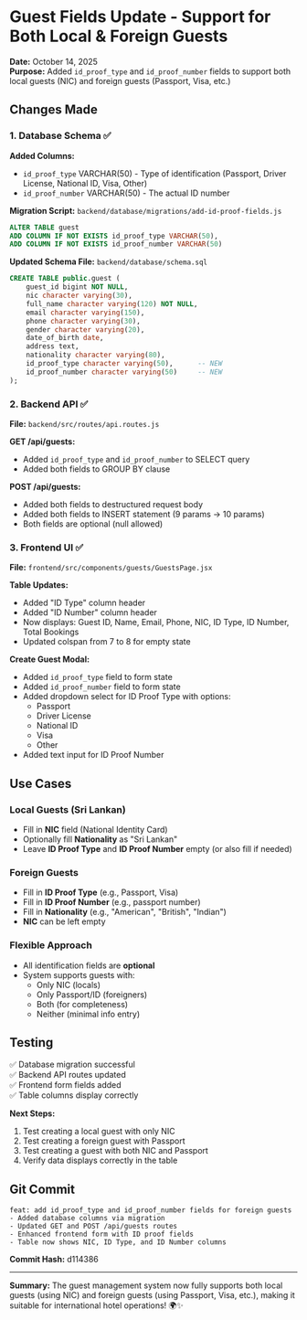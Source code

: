 # Guest Fields Update - Support for Both Local & Foreign Guests

**Date:** October 14, 2025  
**Purpose:** Added `id_proof_type` and `id_proof_number` fields to support both local guests (NIC) and foreign guests (Passport, Visa, etc.)

## Changes Made

### 1. Database Schema ✅

**Added Columns:**
- `id_proof_type` VARCHAR(50) - Type of identification (Passport, Driver License, National ID, Visa, Other)
- `id_proof_number` VARCHAR(50) - The actual ID number

**Migration Script:** `backend/database/migrations/add-id-proof-fields.js`
```sql
ALTER TABLE guest 
ADD COLUMN IF NOT EXISTS id_proof_type VARCHAR(50),
ADD COLUMN IF NOT EXISTS id_proof_number VARCHAR(50)
```

**Updated Schema File:** `backend/database/schema.sql`
```sql
CREATE TABLE public.guest (
    guest_id bigint NOT NULL,
    nic character varying(30),
    full_name character varying(120) NOT NULL,
    email character varying(150),
    phone character varying(30),
    gender character varying(20),
    date_of_birth date,
    address text,
    nationality character varying(80),
    id_proof_type character varying(50),      -- NEW
    id_proof_number character varying(50)     -- NEW
);
```

### 2. Backend API ✅

**File:** `backend/src/routes/api.routes.js`

**GET /api/guests:**
- Added `id_proof_type` and `id_proof_number` to SELECT query
- Added both fields to GROUP BY clause

**POST /api/guests:**
- Added both fields to destructured request body
- Added both fields to INSERT statement (9 params → 10 params)
- Both fields are optional (null allowed)

### 3. Frontend UI ✅

**File:** `frontend/src/components/guests/GuestsPage.jsx`

**Table Updates:**
- Added "ID Type" column header
- Added "ID Number" column header  
- Now displays: Guest ID, Name, Email, Phone, NIC, ID Type, ID Number, Total Bookings
- Updated colspan from 7 to 8 for empty state

**Create Guest Modal:**
- Added `id_proof_type` field to form state
- Added `id_proof_number` field to form state
- Added dropdown select for ID Proof Type with options:
  - Passport
  - Driver License
  - National ID
  - Visa
  - Other
- Added text input for ID Proof Number

## Use Cases

### Local Guests (Sri Lankan)
- Fill in **NIC** field (National Identity Card)
- Optionally fill **Nationality** as "Sri Lankan"
- Leave **ID Proof Type** and **ID Proof Number** empty (or also fill if needed)

### Foreign Guests
- Fill in **ID Proof Type** (e.g., Passport, Visa)
- Fill in **ID Proof Number** (e.g., passport number)
- Fill in **Nationality** (e.g., "American", "British", "Indian")
- **NIC** can be left empty

### Flexible Approach
- All identification fields are **optional**
- System supports guests with:
  - Only NIC (locals)
  - Only Passport/ID (foreigners)
  - Both (for completeness)
  - Neither (minimal info entry)

## Testing

✅ Database migration successful  
✅ Backend API routes updated  
✅ Frontend form fields added  
✅ Table columns display correctly  

**Next Steps:**
1. Test creating a local guest with only NIC
2. Test creating a foreign guest with Passport
3. Test creating a guest with both NIC and Passport
4. Verify data displays correctly in the table

## Git Commit

```
feat: add id_proof_type and id_proof_number fields for foreign guests
- Added database columns via migration
- Updated GET and POST /api/guests routes
- Enhanced frontend form with ID proof fields
- Table now shows NIC, ID Type, and ID Number columns
```

**Commit Hash:** d114386

---

**Summary:** The guest management system now fully supports both local guests (using NIC) and foreign guests (using Passport, Visa, etc.), making it suitable for international hotel operations! 🌍✨
